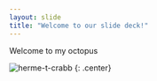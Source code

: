 ```yaml
---
layout: slide
title: "Welcome to our slide deck!"
---
```


Welcome to my octopus

![herme-t-crabb](https://octodex.github.com/images/herme-t-crabb.png)
{: .center}
